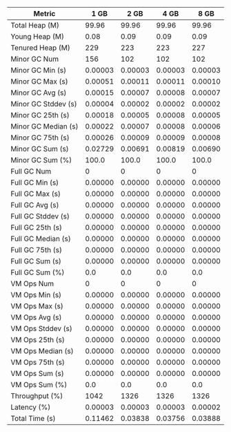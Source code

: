 | Metric | 1 GB | 2 GB | 4 GB | 8 GB |
|------|----|----|----|----|
| Total Heap (M) | 99.96 | 99.96 | 99.96 | 99.96 |
| Young Heap (M) | 0.08 | 0.09 | 0.09 | 0.09 |
| Tenured Heap (M) | 229 | 223 | 223 | 227 |
| Minor GC Num | 156 | 102 | 102 | 102 |
| Minor GC Min (s) | 0.00003 | 0.00003 | 0.00003 | 0.00003 |
| Minor GC Max (s) | 0.00051 | 0.00011 | 0.00011 | 0.00010 |
| Minor GC Avg (s) | 0.00015 | 0.00007 | 0.00008 | 0.00007 |
| Minor GC Stddev (s) | 0.00004 | 0.00002 | 0.00002 | 0.00002 |
| Minor GC 25th (s) | 0.00018 | 0.00005 | 0.00008 | 0.00005 |
| Minor GC Median (s) | 0.00022 | 0.00007 | 0.00008 | 0.00006 |
| Minor GC 75th (s) | 0.00026 | 0.00009 | 0.00009 | 0.00008 |
| Minor GC Sum (s) | 0.02729 | 0.00691 | 0.00819 | 0.00690 |
| Minor GC Sum (%) | 100.0 | 100.0 | 100.0 | 100.0 |
| Full GC Num | 0 | 0 | 0 | 0 |
| Full GC Min (s) | 0.00000 | 0.00000 | 0.00000 | 0.00000 |
| Full GC Max (s) | 0.00000 | 0.00000 | 0.00000 | 0.00000 |
| Full GC Avg (s) | 0.00000 | 0.00000 | 0.00000 | 0.00000 |
| Full GC Stddev (s) | 0.00000 | 0.00000 | 0.00000 | 0.00000 |
| Full GC 25th (s) | 0.00000 | 0.00000 | 0.00000 | 0.00000 |
| Full GC Median (s) | 0.00000 | 0.00000 | 0.00000 | 0.00000 |
| Full GC 75th (s) | 0.00000 | 0.00000 | 0.00000 | 0.00000 |
| Full GC Sum (s) | 0.00000 | 0.00000 | 0.00000 | 0.00000 |
| Full GC Sum (%) | 0.0 | 0.0 | 0.0 | 0.0 |
| VM Ops Num | 0 | 0 | 0 | 0 |
| VM Ops Min (s) | 0.00000 | 0.00000 | 0.00000 | 0.00000 |
| VM Ops Max (s) | 0.00000 | 0.00000 | 0.00000 | 0.00000 |
| VM Ops Avg (s) | 0.00000 | 0.00000 | 0.00000 | 0.00000 |
| VM Ops Stddev (s) | 0.00000 | 0.00000 | 0.00000 | 0.00000 |
| VM Ops 25th (s) | 0.00000 | 0.00000 | 0.00000 | 0.00000 |
| VM Ops Median (s) | 0.00000 | 0.00000 | 0.00000 | 0.00000 |
| VM Ops 75th (s) | 0.00000 | 0.00000 | 0.00000 | 0.00000 |
| VM Ops Sum (s) | 0.00000 | 0.00000 | 0.00000 | 0.00000 |
| VM Ops Sum (%) | 0.0 | 0.0 | 0.0 | 0.0 |
| Throughput (%) | 1042 | 1326 | 1326 | 1326 |
| Latency (%) | 0.00003 | 0.00003 | 0.00003 | 0.00002 |
| Total Time (s) | 0.11462 | 0.03838 | 0.03756 | 0.03888 |
